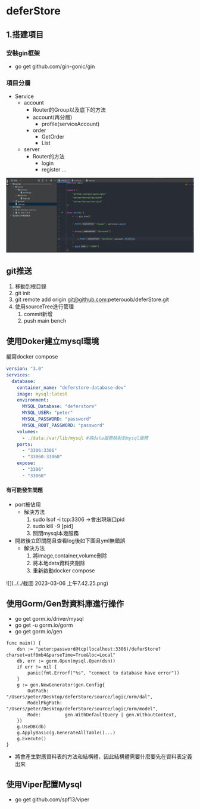 # deferStore

## 1.搭建項目
### 安裝gin框架 
- go get github.com/gin-gonic/gin

### 項目分層
- Service
  - account
    - Router的Group以及底下的方法
    - account(再分層)
      - profile(serviceAccount)
    - order
      - GetOrder
      - List
  - server
    - Router的方法
      - login
      - register
      ...
    
![img.png](img.png)

## git推送
1. 移動到根目錄
2. git init 
3. git remote add origin git@github.com:peterouob/deferStore.git
4. 使用sourceTree進行管理
   1. commit新增
   2. push main bench

## 使用Doker建立mysql環境
編寫docker compose
```yml
version: "3.0"
services:
  database:
    container_name: "deferstore-database-dev"
    image: mysql:latest
    environment:
      MYSQL_Database: "deferstore"
      MYSQL_USER: "peter"
      MYSQL_PASSWORD: "password"
      MYSQL_ROOT_PASSWORD: "password"
    volumes:
      - ./data:/var/lib/mysql #將data服務映射到mysql服務
    ports:
      - "3306:3306"
      - "33060:33060"
    expose:
      - "3306"
      - "33060"
```
#### 有可能發生問題
- port被佔用
  - 解決方法
    1. sudo lsof -i tcp:3306 ->會出現端口pid
    2. sudo kill -9 [pid]
    3. 關閉mysql本幾服務
- 開啟後立即關閉且查看log後如下圖且yml無錯誤
  - 解決方法
    1. 將image,container,volume刪除
    2. 將本地data資料夾刪除
    3. 重新啟動docker compose
    
![](../../截圖 2023-03-06 上午7.42.25.png)


## 使用Gorm/Gen對資料庫進行操作
- go get gorm.io/driver/mysql
- go get -u gorm.io/gorm
- go get gorm.io/gen

```golang
func main() {
	dsn := "peter:password@tcp(localhost:3306)/deferStore?charset=utf8mb4&parseTime=True&loc=Local"
	db, err := gorm.Open(mysql.Open(dsn))
	if err != nil {
		panic(fmt.Errorf("%s", "connect to database have error"))
	}
	g := gen.NewGenerator(gen.Config{
		OutPath:      "/Users/peter/Desktop/deferStore/source/logic/orm/dal",
		ModelPkgPath: "/Users/peter/Desktop/deferStore/source/logic/orm/model",
		Mode:         gen.WithDefaultQuery | gen.WithoutContext,
	})
	g.UseDB(db)
	g.ApplyBasic(g.GenerateAllTable()...)
	g.Execute()
}
```
- 將會產生對應資料表的方法和結構體，因此結構體需要什麼要先在資料表定義出來

## 使用Viper配置Mysql
- go get github.com/spf13/viper